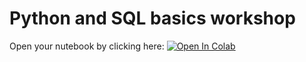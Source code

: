 # Python and SQL basics workshop

Open your nutebook by clicking here: 
[![Open In Colab](https://colab.research.google.com/assets/colab-btn.svg)](https://colab.research.google.com/github/ejariza-evowill/python-pre-program/blob/main/python_sql_basics.ipynb)
